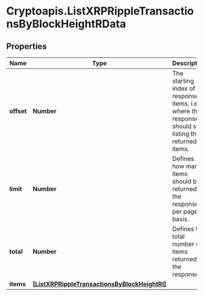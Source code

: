 # Cryptoapis.ListXRPRippleTransactionsByBlockHeightRData

## Properties

Name | Type | Description | Notes
------------ | ------------- | ------------- | -------------
**offset** | **Number** | The starting index of the response items, i.e. where the response should start listing the returned items. | 
**limit** | **Number** | Defines how many items should be returned in the response per page basis. | 
**total** | **Number** | Defines the total number of items returned in the response. | 
**items** | [**[ListXRPRippleTransactionsByBlockHeightRI]**](ListXRPRippleTransactionsByBlockHeightRI.md) |  | 


